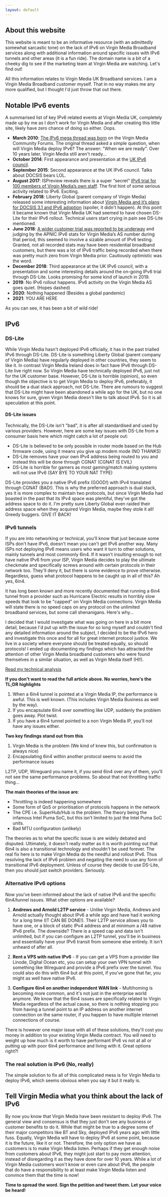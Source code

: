 ```yaml
---
layout: default
---
```


## About this website

This website is meant to be an informative resource (with an admittedly somewhat sarcastic tone) on the lack of IPv6 on Virgin Media Broadband services along with additional information around specific issues with IPv6 tunnels and other areas (it is a fun ride). The domain name is a bit of a cheeky dig to see if the marketing team at Virgin Media are watching. Let's find out!

All this information relates to Virgin Media UK Broadband services. I am a Virgin Media Broadband customer myself. That in no way makes me any more qualified, but I thought I'd just throw that out there.

## Notable IPv6 events

A summarised list of key IPv6 related events at Virgin Media UK, completely made up by me as I don't work for Virgin Media and after creating this little site, likely have zero chance of doing so either. Oops.

* **March 2010**: [The IPv6 mega thread was born](https://community.virginmedia.com/t5/QuickStart-set-up-and/IPv6-support-on-Virgin-media/td-p/35748) on the Virgin Media Community Forums. The original thread asked a simple question, when will Virgin Media deploy IPv6? The answer: "When we are ready". Over 10 years later, Virgin Media still aren't ready...
* **October 2014**: First appearance and presentation at the [UK IPv6 council](https://www.ipv6.org.uk/).
* **September 2015**: Second appearance at the UK IPv6 council. Talks about DOCSIS bears LOL.
* **August 2017**: ISPreview reveals there is a super “secret” [IPv6 trial for 100 members of Virgin Media’s own staff](https://www.ispreview.co.uk/index.php/2017/08/virgin-media-invite-100-uk-staff-secret-trial-ipv6-internet-addresses.html). The first hint of some serious activity related to IPv6. Exciting.
* **February 2018**: Liberty Global (parent company of Virgin Media) released some interesting information about [Virgin Media and it’s plans for DOCSIS 3.1 and IPv6 adoption](https://www.ispreview.co.uk/index.php/2018/02/update-virgin-medias-uk-ipv6-docsis-3-1-plans.html) (spoiler, it didn't happen). At this point it became known that Virgin Media UK had seemed to have chosen DS-Lite for their IPv6 rollout. Technical users start crying in pain see DS-Lite mentioned.
* **June 2018**: [A wider customer trial was reported to be underway](https://www.ispreview.co.uk/index.php/2018/06/cable-isp-virgin-media-start-uk-customer-trial-of-ipv6-addresses.html) and judging by the APNIC IPv6 stats for Virgin Media’s AS number during that period, this seemed to involve a sizable amount of IPv6 testing. Granted, not all recorded stats may have been residential broadband customers, but there was a lot of IPv6 traffic being recorded when there was pretty much zero from Virgin Media prior. Cautiously optimistic was the word.
* **December 2018**: Third appearance at the UK IPv6 council, with a presentation and some interesting details around the on-going IPv6 trial through DS-Lite. Looks promising for some kind of launch in 2019.
* **2019**: No IPv6 rollout happens. IPv6 activity on the Virgin Media AS goes quiet. (Hopes dashed)
* **2020**: Nothing happened (Besides a global pandemic)
* **2021**: YOU ARE HERE

As you can see, it has been a bit of wild ride!

## IPv6

### DS-Lite

While Virgin Media hasn't deployed IPv6 officially, it has in the past trialled IPv6 through DS-Lite. DS-Lite is something Liberty Global (parent company of Virgin Media) have regularly deployed in other countries, they seem to like it. In contrast Virgin Media Ireland does in fact have IPv6 through DS-Lite live right now. So Virgin Media have technically deployed IPv6, just not for the UK customer base. However, DS-Lite is horrible (opinion), so even though the objective is to get Virgin Media to deploy IPv6, preferably, it should be a dual stack approach, not DS-Lite. There are rumours to suggest that DS-Lite might have been abandoned a while ago for the UK, but no one knows for sure, given Virgin Media doesn't like to talk about IPv6. So it is all speculation at this point.

#### DS-Lite issues

Technically, the DS-Lite isn't "bad", it is after all standardised and used by various providers. However, here are some key issues with DS-Lite from a consumer basis here which might catch a lot of people out:

* DS-Lite is believed to be only possible in router mode based on the Hub firmware code, using it means you give up modem mode (NO THANKS)
* DS-Lite removes have your own IPv4 address being routed to you and instead this will be done through CGNAT (CGNAT IS EVIL)
* DS-Lite is horrible for gamers as most gaming/match making systems will not use IPv6 (SAY BYE TO YOUR NAT TYPE)

DS-Lite provides you a native IPv6 prefix (GOOD!) with IPv4 translated through CGNAT (BAD!). This is why the preferred approach is dual stack, yes it is more complex to maintain two protocols, but since Virgin Media had boasted in the past that its IPv4 space was plentiful, they've got the address space to do it. I'm pretty sure Liberty Global even raided their address space when they acquired Virgin Media, maybe they stole it all! Greedy buggers. GIVE IT BACK!

### IPv6 tunnels

If you are into networking or technical, you'll know that just because some ISPs don't have IPv6, doesn't mean you can't get IPv6 another way. Many ISPs not deploying IPv6 means users who want it turn to other solutions, mainly tunnels and most commonly 6in4. If it wasn't insulting enough to not have native IPv6 from your ISP, Virgin Media decides to play the ultimate checkmate and specifically screws around with certain protocols in their network too. They'll deny it, but there is some evidence to prove otherwise. Regardless, guess what protocol happens to be caught up in all of this? Ah yes, 6in4.

It has long been known and more recently documented that running a 6in4 tunnel from a provider such as Hurricane Electric results in horribly slow speeds that look to be "capped" on Virgin Media connections. Virgin Media will state there is no speed caps on any protocol on the unlimited broadband services, but some call shenanigans. Here's why...

I decided that I would investigate what was going on here in a bit more detail, because I'd put up with the issue for so long myself and couldn't find any detailed information around the subject, I decided to be the IPv6 hero and investigate this once and for all for great internet protocol justice. We live in a society where everyone should be treated equally, so should protocols! I ended up documenting my findings which has attracted the attention of other Virgin Media broadband customers who were found themselves in a similar situation, as well as Virgin Media itself (HI!).

<a href="https://jamesmacwhite.medium.com/is-virgin-media-traffic-shaping-protocol-41-6in4-ipv6-c1b8b6e645f7" target="_blank" class="btn">Read my technical analysis</a>

**If you don't want to read the full article above. No worries, here's the TL;DR highlights**

1. When a 6in4 tunnel is pointed at a Virgin Media IP, the performance is awful. This is well known. (This includes Virgin Media Business as well by the way).
2. If you encapsulate 6in4 over something like UDP, suddenly the problem goes away. Plot twist.
3. If you have a 6in4 tunnel pointed to a non Virgin Media IP, you'll not have any issues either.

**Two key findings stand out from this**

1. Virgin Media is the problem (We kind of knew this, but confirmation is always nice)
2. Encapsulating 6in4 within another protocol seems to avoid the performance issues

L2TP, UDP, Wireguard you name it, if you send 6in4 over any of them, you'll not see the same performance problems. So about that not throttling traffic thing...

**The main theories of the issue are**:

* Throttling is indeed happening somewhere
* Some form of QoS or prioritisation of protocols happens in the network 
* The CPE i.e. SuperHub/Hub is the problem. The theory being the infamous Intel Puma SoC, but this isn't limited to just the Intel Puma SoC units.
* Bad MTU configuration (unlikely)

The theories as to what the specific issue is are widely debated and disputed. Ultimately, it doesn't really matter as it is worth pointing out that 6in4 is also a transitional technology and shouldn't be used forever. The real fix here is to make Virgin Media do the needful and rollout IPv6. Thus resolving the lack of IPv6 problem and negating the need to use any form of transitional IPv6 deployment. Unless of course they decide to use DS-Lite, then you should just switch providers. Seriously.

### Alternative IPv6 options

Now you've been informed about the lack of native IPv6 and the specific 6in4/tunnel issues. What other options are available?

1. **Andrews and Arnold L2TP service** - Unlike Virgin Media, Andrews and Arnold actually thought about IPv6 a while ago and have had it working for a long time (IT CAN BE DONE!). Their L2TP service allows you to have one, or a block of static IPv4 address and at minimum a /48 native IPv6 prefix. The downside? There is a speed cap and data isn't unlimited, but if you can configure an L2TP tunnel, you'll be in business and essentially have your IPv6 transit from someone else entirely. It isn't unheard of after all.

2. **Rent a VPS with native IPv6** - If you can get a VPS from a provider like Linode, Digital Ocean etc, you can setup your own VPN tunnel with something like Wireguard and provide a IPv6 prefix over the tunnel. You could also do this with 6in4 but at this point, if you've gone that far, you might as well have native IPv6.

3. **Configure 6in4 on another independent WAN link** - Multihoming is becoming more common, and it's not just in the enterprise world anymore. We know that the 6in4 issues are specifically related to Virgin Media regardless of the actual cause, so there is nothing stopping you from having a tunnel point to an IP address on another internet connection on the same router, if you happen to have multiple internet connections of course.

There is however one major issue with all of these solutions, they'll cost you money in addition to your existing Virgin Media contract. You will need to weight up how much is it worth to have performant IPv6 vs not at all or putting up with poor 6in4 performance and living with it. Great options right?!

### The real solution is IPv6 (No, really)

The simple solution to fix all of this complicated mess is for Virgin Media to deploy IPv6, which seems obvious when you say it but it really is.

## Tell Virgin Media what you think about the lack of IPv6

By now you know that Virgin Media have been resistant to deploy IPv6. The general view and consensus is that they just don't see any business or customer benefits to do it. While that might be true to a degree some of their major competitors like BT and Sky, deployed IPv6 years ago with little fuss. Equally, Virgin Media will have to deploy IPv6 at some point, because it is the future, like it or not. Therefore, the only option we have as customers is to make Virgin Media listen. Perhaps if they get enough noise from customers about IPv6, they might just start to pay more attention, instead of disregarding it as they have done for over 10 years. While a lot of Virgin Media customers won't know or even care about IPv6, the people that do have a responsibility to at least make Virgin Media listen and convince them that the time is now!

**Time to spread the word. Sign the petition and tweet them. Let your voice be heard!**